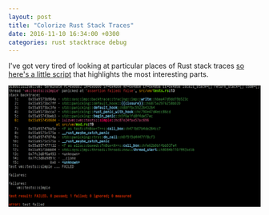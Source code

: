 ```yaml
---
layout: post
title: "Colorize Rust Stack Traces"
date: 2016-11-10 16:34:00 +0300
categories: rust stacktrace debug
---
```


I've got very tired of looking at particular places of Rust stack traces
[so here's a little script](https://github.com/alopatindev/colorcargo) that highlights the most interesting parts.

![Screenshot](https://raw.githubusercontent.com/alopatindev/assets/master/colorcargo.png)
